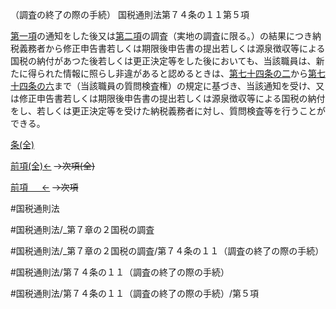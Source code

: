 （調査の終了の際の手続）
国税通則法第７４条の１１第５項

[第一項](国税通則法＿＿＿＿＿第７４条の１１第１項)の通知をした後又は[第二項](国税通則法＿＿＿＿＿第７４条の１１第２項)の調査（実地の調査に限る。）の結果につき納税義務者から修正申告書若しくは期限後申告書の提出若しくは源泉徴収等による国税の納付があつた後若しくは更正決定等をした後においても、当該職員は、新たに得られた情報に照らし非違があると認めるときは、[第七十四条の二](国税通則法＿＿＿＿＿第７４条の２第１項)から[第七十四条の六](国税通則法＿＿＿＿＿第７４条の６第１項)まで（当該職員の質問検査権）の規定に基づき、当該通知を受け、又は修正申告書若しくは期限後申告書の提出若しくは源泉徴収等による国税の納付をし、若しくは更正決定等を受けた納税義務者に対し、質問検査等を行うことができる。

[条(全)](国税通則法＿＿＿＿＿第７４条の１１_.md)

[前項(全)←](国税通則法＿＿＿＿＿第７４条の１１第４項_.md)  ~~→次項(全)~~

[前項 　 ←](国税通則法＿＿＿＿＿第７４条の１１第４項.md)  ~~→次項~~



#国税通則法

#国税通則法/_第７章の２国税の調査

#国税通則法/_第７章の２国税の調査/第７４条の１１（調査の終了の際の手続）

#国税通則法/第７４条の１１（調査の終了の際の手続）

#国税通則法/第７４条の１１（調査の終了の際の手続）/第５項

